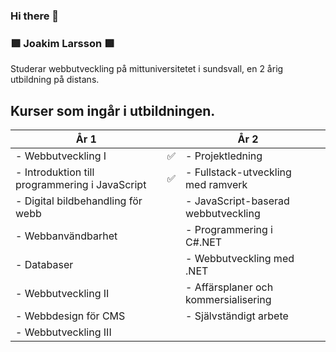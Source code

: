 ### Hi there 👋

<!--
**jocke-larsson/jocke-larsson** is a ✨ _special_ ✨ repository because its `README.md` (this file) appears on your GitHub profile.

Here are some ideas to get you started:

- 🔭 I’m currently working on ...
- 🌱 I’m currently learning ...
- 👯 I’m looking to collaborate on ...
- 🤔 I’m looking for help with ...
- 💬 Ask me about ...
- 📫 How to reach me: ...
- 😄 Pronouns: ...
- ⚡ Fun fact: ...
-->

 ### 🟩 Joakim Larsson 🟩
 
Studerar webbutveckling på mittuniversitetet i sundsvall, en 2 årig utbildning på distans.

## Kurser som ingår i utbildningen.

<div align="center">

| År 1                                          |    | År 2                                 |   |
| -----                                         |--- | -----                                 |---|
| - Webbutveckling I                            | ✅ | - Projektledning                      | |
| - Introduktion till programmering i JavaScript| ✅ | - Fullstack-utveckling med ramverk    | |
| - Digital bildbehandling för webb             | | - JavaScript-baserad webbutveckling   | |
| - Webbanvändbarhet                            | | - Programmering i C#.NET              | |
| - Databaser                                   | | - Webbutveckling med .NET             | |
| - Webbutveckling II                           | | - Affärsplaner och kommersialisering  | |
| - Webbdesign för CMS                          | | - Självständigt arbete                | | 
| - Webbutveckling III                          | |                                       | |

</div>








